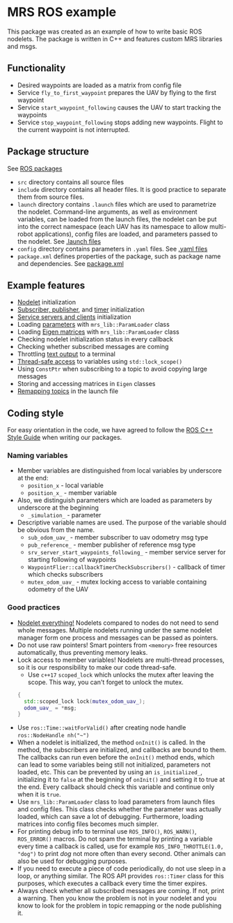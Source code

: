 # MRS ROS example

This package was created as an example of how to write basic ROS nodelets. The package is written in C++ and features custom MRS libraries and msgs.

## Functionality

* Desired waypoints are loaded as a matrix from config file
* Service `fly_to_first_waypoint` prepares the UAV by flying to the first waypoint
* Service `start_waypoint_following` causes the UAV to start tracking the waypoints
* Service `stop_waypoint_following` stops adding new waypoints. Flight to the current waypoint is not interrupted.

## Package structure

See [ROS packages](http://wiki.ros.org/Packages)

* `src` directory contains all source files
* `include` directory contains all header files. It is good practice to separate them from source files.
* `launch` directory contains `.launch` files which are used to parametrize the nodelet. Command-line arguments, as well as environment variables, can be loaded from the launch files, the nodelet can be put into the correct namespace (each UAV has its namespace to allow multi-robot applications), config files are loaded, and parameters passed to the nodelet. See [.launch files](http://wiki.ros.org/roslaunch/XML)
* `config` directory contains parameters in `.yaml` files. See [.yaml files](http://wiki.ros.org/rosparam)
* `package.xml` defines properties of the package, such as package name and dependencies. See [package.xml](http://wiki.ros.org/catkin/package.xml)

## Example features

* [Nodelet](http://wiki.ros.org/nodelet) initialization
* [Subscriber, publisher](http://wiki.ros.org/ROS/Tutorials/WritingPublisherSubscriber%28c%2B%2B%29), and [timer](http://wiki.ros.org/roscpp/Overview/Timers) initialization
* [Service servers and clients](http://wiki.ros.org/roscpp/Overview/Services) initialization
* Loading [parameters](http://wiki.ros.org/Parameter%20Server) with `mrs_lib::ParamLoader` class
* Loading [Eigen matrices](https://eigen.tuxfamily.org/dox/group__TutorialMatrixClass.html) with `mrs_lib::ParamLoader` class
* Checking nodelet initialization status in every callback
* Checking whether subscribed messages are coming
* Throttling [text output](http://wiki.ros.org/roscpp/Overview/Logging) to a terminal
* [Thread-safe access](https://en.cppreference.com/w/cpp/thread/mutex) to variables using `std::lock_scope()`
* Using `ConstPtr` when subscribing to a topic to avoid copying large messages
* Storing and accessing matrices in `Eigen` classes
* [Remapping topics](http://wiki.ros.org/roslaunch/XML/remap) in the launch file

## Coding style

For easy orientation in the code, we have agreed to follow the [ROS C++ Style Guide](http://wiki.ros.org/CppStyleGuide) when writing our packages.

### Naming variables

* Member variables are distinguished from local variables by underscore at the end:
  - `position_x` -  local variable
  - `position_x_` -  member variable
* Also, we distinguish parameters which are loaded as parameters by underscore at the beginning
  - `_simulation_` - parameter
* Descriptive variable names are used. The purpose of the variable should be obvious from the name.
  - `sub_odom_uav_` - member subscriber to uav odometry msg type
  - `pub_reference_` - member publisher of reference msg type
  - `srv_server_start_waypoints_following_` - member service server for starting following of waypoints
  - `WaypointFlier::callbackTimerCheckSubscribers()` - callback of timer which checks subscribers
  - `mutex_odom_uav_` - mutex locking access to variable containing odometry of the UAV

### Good practices

* [Nodelet everything!](https://www.clearpathrobotics.com/assets/guides/ros/Nodelet%20Everything.html) Nodelets compared to nodes do not need to send whole messages. Multiple nodelets running under the same nodelet manager form one process and messages can be passed as pointers.
* Do not use raw pointers! Smart pointers from `<memory>` free resources automatically, thus preventing memory leaks.
* Lock access to member variables! Nodelets are multi-thread processes, so it is our responsibility to make our code thread-safe.
  - Use `c++17` `scoped_lock` which unlocks the mutex after leaving the scope. This way, you can't forget to unlock the mutex.
  ```cpp
  {
    std::scoped_lock lock(mutex_odom_uav_);
    odom_uav_ = *msg;
  }
  ```
* Use `ros::Time::waitForValid()` after creating node handle `ros::NodeHandle nh("~")`
* When a nodelet is initialized, the method `onInit()` is called. In the method, the subscribers are initialized, and callbacks are bound to them. The callbacks can run even before the `onInit()` method ends, which can lead to some variables being still not initialized, parameters not loaded, etc. This can be prevented by using an `is_initialized_`, initializing it to `false` at the beginning of `onInit()` and setting it to true at the end. Every callback should check this variable and continue only when it is `true`.
* Use `mrs_lib::ParamLoader` class to load parameters from launch files and config files. This class checks whether the parameter was actually loaded, which can save a lot of debugging. Furthermore, loading matrices into config files becomes much simpler.
* For printing debug info to terminal use `ROS_INFO()`, `ROS_WARN()`, `ROS_ERROR()` macros. Do not spam the terminal by printing a variable every time a callback is called, use for example `ROS_INFO_THROTTLE(1.0, "dog")` to print *dog* not more often than every second. Other animals can also be used for debugging purposes.
* If you need to execute a piece of code periodically, do not use sleep in a loop, or anything similar. The ROS API provides `ros::Timer` class for this purposes, which executes a callback every time the timer expires.
* Always check whether all subscribed messages are coming. If not, print a warning. Then you know the problem is not in your nodelet and you know to look for the problem in topic remapping or the node publishing it.
